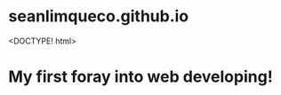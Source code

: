 # seanlimqueco.github.io
<DOCTYPE! html>
<html>
  <head>
    <title>Sean's Space</title>
  </head>
  <body>
    <h1>My first foray into web developing!<h1>
  </body>
</html>
   
